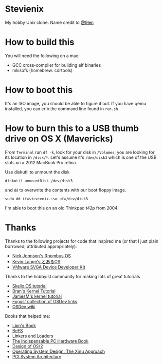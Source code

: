 # Stevienix

My hobby Unix clone. Name credit to [@9len](https://twitter.com/9len)

# How to build this

You will need the following on a mac:

* GCC cross-compiler for building elf binaries
* mkisofs (homebrew: cdrtools)

# How to boot this

It's an ISO image, you should be able to figure it out. If you have qemu installed, you can crib the command line found in `run.sh`

# How to burn this to a USB thumb drive on OS X (Mavericks)

From `Terminal` run `df -k`, look for your disk in `/Volumes`, you are looking for its location in `/disk/*`. Let's assume it's `/dev/disk3` which is one of the USB slots on a 2012 MacBook Pro retina.

Use diskutil to unmount the disk

`diskutil unmountDisk /dev/disk3`

and `dd` to overwrite the contents with our boot floppy image.

`sudo dd if=stevienix.iso of=/dev/disk3`

I'm able to boot this on an old Thinkpad t42p from 2004.


# Thanks
Thanks to the following projects for code that inspired me (or that I
just plain borrowed, attributed appropriately):

* [Nick Johnson's Rhombus OS](https://github.com/nickbjohnson4224/rhombus)
* [Kevin Lange's とあるOS](https://github.com/klange/toaruos/)
* [VMware SVGA Device Developer Kit](http://vmware-svga.sourceforge.net)

Thanks to the hobbyist community for making lots of great tutorials

* [Skelix OS tutorial](http://skelix.net/skelixos/index_en.html)
* [Bran's Kernel Tutorial](http://www.osdever.net/bkerndev/Docs/gettingstarted.htm)
* [JamesM's kernel tutorial](http://www.jamesmolloy.co.uk/tutorial_html/index.html)
* [Fogus' collection of OSDev links](http://fogus.me/thunks/osdev.html)
* [OSDev wiki](http://wiki.osdev.org/Main_Page)

Books that helped me:

* [Lion's Book](http://www.amazon.com/Lions-Commentary-Unix-John/dp/1573980137)
* [BeFS](http://www.amazon.com/Practical-System-Design-Dominic-Giampaolo-ebook)
* [Linkers and Loaders](http://www.amazon.com/Linkers-Kaufmann-Software-Engineering-Programming)
* [The Indispensable PC Hardware Book](http://www.amazon.com/The-Indispensable-Hardware-Book-Edition)
* [Design of OS/2](http://www.amazon.com/Design-OS-Harvey-M-Deitel/dp/0201548895)
* [Operating System Design: The Xinu Approach](http://www.amazon.com/Operating-System-Design-Approach-Linksys/dp/143988109X)
* [PCI System Architecture](http://www.amazon.com/PCI-System-Architecture-4th-Edition/)

